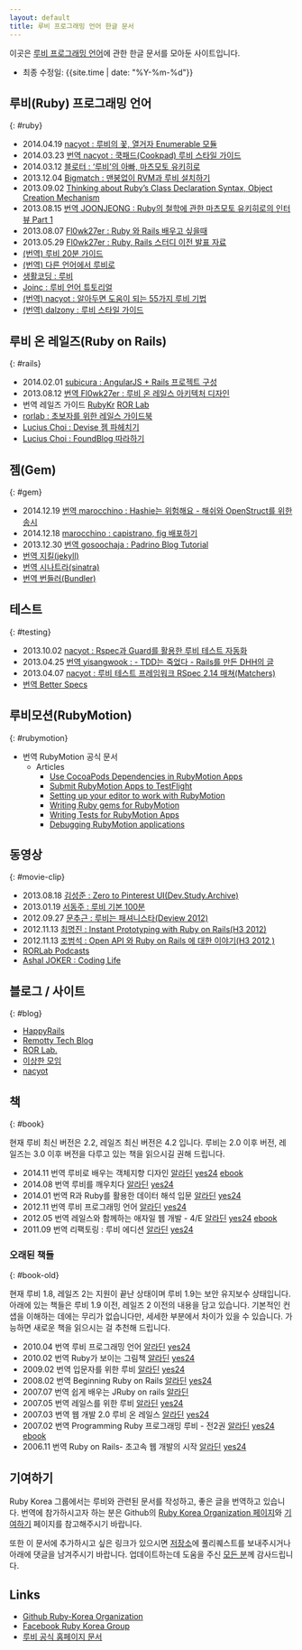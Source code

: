 ```yaml
---
layout: default
title: 루비 프로그래밍 언어 한글 문서
---
```


이곳은 [루비 프로그래밍 언어](https://www.ruby-lang.org/ko/)에 관한 한글 문서를 모아둔 사이트입니다.

- 최종 수정일: {{site.time | date: "%Y-%m-%d"}}

## 루비(Ruby) 프로그래밍 언어
{: #ruby}

- <span class='date'>2014.04.19</span> [nacyot : 루비의 꽃, 열거자 Enumerable 모듈](http://blog.nacyot.com/articles/2014-04-19-ruby-enumerable/)
- <span class='date'>2014.03.23</span> [<span class='tag'>번역</span> nacyot : 쿡패드(Cookpad) 루비 스타일 가이드](http://blog.nacyot.com/articles/2014-03-23-cookpad-ruby-styleguide/)
- <span class='date'>2014.03.12</span> [블로터 : ‘루비’의 아빠, 마츠모토 유키히로](http://www.bloter.net/archives/184564)
- <span class='date'>2013.12.04</span> [Bigmatch : 맨붕없이 RVM과 루비 설치하기](http://bigmatch.i-um.net/2013/12/%EB%A9%98%EB%B6%95%EC%97%86%EC%9D%B4-rvm%EA%B3%BC-%EB%A3%A8%EB%B9%84-%EC%84%A4%EC%B9%98%ED%95%98%EA%B8%B0/)
- <span class='date'>2013.09.02</span> [Thinking about Ruby’s Class Declaration Syntax, Object Creation Mechanism](http://we.weirdmeetup.com/thinking-about-rubys-class-declaration-syntax-object-creation-mechanism/)
- <span class='date'>2013.08.15</span> [<span class='tag'>번역</span> JOONJEONG : Ruby의 철학에 관한 마츠모토 유키히로의 인터뷰 Part 1](http://we.weirdmeetup.com/ruby의-철학에-관한-마츠모토-유키히로의-인터뷰-part-1/)
- <span class='date'>2013.08.07</span> [Fl0wk27er : Ruby 와 Rails 배우고 싶을때](http://flowkater.github.io/blog/2013/08/07/ruby-and-rails-learning-resource/)
- <span class='date'>2013.05.29</span> [Fl0wk27er : Ruby, Rails 스터디 이전 발표 자료](http://flowkater.github.io/blog/2013/05/29/be-a-rubyist-1-2/)
- [(번역) 루비 20분 가이드](https://www.ruby-lang.org/ko/documentation/quickstart/)
- [(번역) 다른 언어에서 루비로](https://www.ruby-lang.org/ko/documentation/ruby-from-other-languages/)
- [생활코딩 : 루비](http://opentutorials.org/course/742/4554)
- [Joinc : 루비 언어 튜토리얼](http://www.joinc.co.kr/modules/moniwiki/wiki.php/Site/Ruby/Tutorial01)
- [(번역) nacyot : 알아두면 도움이 되는 55가지 루비 기법](https://gist.github.com/nacyot/7624036)
- [(번역) dalzony : 루비 스타일 가이드](https://github.com/dalzony/ruby-style-guide/blob/master/README-koKR.md)

## 루비 온 레일즈(Ruby on Rails)
{: #rails}

- <span class='date'>2014.02.01</span> [subicura : AngularJS + Rails 프로젝트 구성](http://blog.remotty.com/blog/2014/02/01/angularjs-plus-rails-peurojegteu-guseong/)
- <span class='date'>2013.08.12</span> [<span class='tag'>번역</span> Fl0wk27er : 루비 온 레일스 아키텍처 디자인](http://flowkater.github.io/blog/2013/08/12/rails-architecture/)
- <span class='tag'>번역</span> 레일즈 가이드 [RubyKr](http://rorlab.org/rg/index.html) [ROR Lab](http://rubykr.github.io/rails_guides/)
- [rorlab : 초보자를 위한 레일스 가이드북](https://www.gitbook.io/book/rorlab/railsguidebook)
- [Lucius Choi : Devise 젬 파헤치기](https://www.gitbook.io/book/luciuschoi/exploring_devise)
- [Lucius Choi : FoundBlog 따라하기](https://www.gitbook.io/book/luciuschoi/foundblog)

## 젬(Gem)
{: #gem}

- <span class='date'>2014.12.19</span> [<span class='tag'>번역</span> marocchino : Hashie는 위험해요 - 해쉬와 OpenStruct를 위한 송시](https://dayone.me/18pYzZD)
- <span class='date'>2014.12.18</span> [marocchino : capistrano, fig 배포하기](https://dayone.me/18pYzZD)
- <span class='date'>2013.12.30</span> [<span class='tag'>번역</span> gosoochaja : Padrino Blog Tutorial](http://blog.baenlee.com/blog/2013/12/30/bundle-exec-padrino-g-project/)
- [<span class='tag'>번역</span> 지킬(jekyll)](http://svperstarz.github.io/jekyll-docs-ko/)
- [<span class='tag'>번역</span> 시나트라(sinatra)](http://www.sinatrarb.com/intro-ko.html)
- [<span class='tag'>번역</span> 번들러(Bundler)](http://ruby-korea.github.io/bundler-site/)

## 테스트
{: #testing}

- <span class='date'>2013.10.02</span> [nacyot : Rspec과 Guard를 활용한 루비 테스트 자동화](http://blog.nacyot.com/articles/2013-10-02-ruby-test-automation-with-rspec-and-guard/)
- <span class='date'>2013.04.25</span> [<span class='tag'>번역</span> yisangwook : - TDD는 죽었다 - Rails를 만든 DHH의 글](http://yisangwook.tumblr.com/post/83725422949/tdd-is-dead-long-live-testing)
- <span class='date'>2013.04.07</span> [nacyot : 루비 테스트 프레임워크 RSpec 2.14 매쳐(Matchers)](http://blog.nacyot.com/articles/2014-04-07-rspec-matchers/)
- [<span class='tag'>번역</span> Better Specs](http://betterspecs.org/ko)

## 루비모션(RubyMotion)
{: #rubymotion}

- <span class='tag'>번역</span> RubyMotion 공식 문서
  - Articles
    - [Use CocoaPods Dependencies in RubyMotion Apps](http://ruby-korea.github.io/RubyMotionDocumentation/articles/cocoapods/)
    - [Submit RubyMotion Apps to TestFlight](http://ruby-korea.github.io/RubyMotionDocumentation/articles/testflight/)
    - [Setting up your editor to work with RubyMotion](http://ruby-korea.github.io/RubyMotionDocumentation/articles/editors/)
    - [Writing Ruby gems for RubyMotion](http://ruby-korea.github.io/RubyMotionDocumentation/articles/gems/)
    - [Writing Tests for RubyMotion Apps](http://ruby-korea.github.io/RubyMotionDocumentation/articles/testing/)
    - [Debugging RubyMotion applications](http://ruby-korea.github.io/RubyMotionDocumentation/articles/debugging/)

## 동영상
{: #movie-clip}

- <span class='date'>2013.08.18</span> [김성준 : Zero to Pinterest UI(Dev.Study.Archive)](http://dev-study.github.io/presentations/zero_to_pinterent_ui.html)
- <span class='date'>2013.01.19</span> [서동주 : 루비 기본 100분](http://www.youtube.com/watch?v=vjyL6fLzJjA)
- <span class='date'>2012.09.27</span> [문추근 : 루비는 패셔니스타(Deview 2012)](http://deview.kr/2012/xe/index.php?mid=track&document_srl=391&time_srl=233)
- <span class='date'>2012.11.13</span> [최명진 : Instant Prototyping with Ruby on Rails(H3 2012)](http://www.youtube.com/watch?v=AlNLavCg3yg)
- <span class='date'>2012.11.13</span> [조범석 : Open API 와 Ruby on Rails 에 대한 이야기(H3 2012 )](http://www.youtube.com/watch?v=fAi0PC0v5OQ)
- [RORLab Podcasts](https://itunes.apple.com/cy/podcast/rorlab-podcast/id770036911)
- [Ashal JOKER : Coding Life](http://www.youtube.com/playlist?list=PLbdtsbZUwdeSAjccModOzFREAyX9W4Jh-)

## 블로그 / 사이트
{: #blog}

- [HappyRails](http://happyrails.rorlab.org/ko)
- [Remotty Tech Blog](http://blog.remotty.com)
- [ROR Lab.](http://rorlab.org/)
- [이상한 모임](http://we.weirdmeetup.com/tag/ruby/)
- [nacyot](http://blog.nacyot.com/tags/ruby/)

## 책
{: #book}

현재 루비 최신 버전은 2.2, 레일즈 최신 버전은 4.2 입니다. 루비는 2.0 이후
버전, 레일즈는 3.0 이후 버전을 다루고 있는 책을 읽으시길 권해 드립니다.

- <span class='date'>2014.11</span> <span class='tag'>번역</span> 루비로 배우는 객체지향 디자인
  [알라딘](http://www.aladin.co.kr/shop/wproduct.aspx?ISBN=896626123X)
  [yes24](http://www.yes24.com/24/Goods/15254976?Acode=101)
  [ebook](http://ebook.insightbook.co.kr/ebooks/5490f4d9bf6e107fd3000008)
- <span class='date'>2014.08</span> <span class='tag'>번역</span> 루비를 깨우치다
  [알라딘](http://www.aladin.co.kr/shop/wproduct.aspx?ISBN=8994774769)
  [yes24](http://www.yes24.com/24/goods/14163047?scode=032&OzSrank=1)
- <span class='date'>2014.01</span> <span class='tag'>번역</span> R과 Ruby를 활용한 데이터 해석 입문
  [알라딘](http://www.aladin.co.kr/shop/wproduct.aspx?ISBN=8965400546)
  [yes24](http://www.yes24.com/24/goods/11796950?scode=032&OzSrank=1)
- <span class='date'>2012.11</span> <span class='tag'>번역</span> 루비 프로그래밍 언어
  [알라딘](http://www.aladin.co.kr/shop/wproduct.aspx?ISBN=8970507531)
  [yes24](http://www.yes24.com/24/goods/7980382?scode=032&amp;OzSrank=5)
- <span class='date'>2012.05</span> <span class='tag'>번역</span> 레일스와 함께하는 애자일 웹 개발 - 4/E
  [알라딘](http://www.aladin.co.kr/shop/wproduct.aspx?ISBN=8966260349)
  [yes24](http://www.yes24.com/24/goods/7097680?scode=032&amp;OzSrank=4)
  [ebook](http://ebook.insightbook.co.kr/ebooks/4fbad65fbf6e100370000002)
- <span class='date'>2011.09</span> <span class='tag'>번역</span> 리팩토링 : 루비 에디션
  [알라딘](http://www.aladin.co.kr/shop/wproduct.aspx?ISBN=8994506063)
  [yes24](http://www.yes24.com/24/goods/5714409?scode=032&amp;OzSrank=6)

### 오래된 책들
{: #book-old}

현재 루비 1.8, 레일즈 2는 지원이 끝난 상태이며 루비 1.9는 보안 유지보수 상태입니다. 아래에 있는
책들은 루비 1.9 이전, 레일즈 2 이전의 내용을 담고 있습니다. 기본적인 컨샙을
이해하는 데에는 무리가 없습니다만, 세세한 부분에서 차이가 있을 수 있습니다.
가능하면 새로운 책을 읽으시는 걸 추천해 드립니다.

- <span class='date'>2010.04</span> <span class='tag'>번역</span> 루비 프로그래밍 언어
  [알라딘](http://www.aladin.co.kr/shop/wproduct.aspx?ISBN=8979147384)
  [yes24](http://www.yes24.com/24/goods/3787559?scode=032&amp;OzSrank=8)
- <span class='date'>2010.02</span> <span class='tag'>번역</span> Ruby가 보이는 그림책
  [알라딘](http://www.aladin.co.kr/shop/wproduct.aspx?ISBN=8931550685)
  [yes24](http://www.yes24.com/24/goods/3689449?scode=032&amp;OzSrank=3)
- <span class='date'>2009.02</span> <span class='tag'>번역</span> 입문자를 위한 루비
  [알라딘](http://www.aladin.co.kr/shop/wproduct.aspx?ISBN=8990758424)
  [yes24](http://www.yes24.com/24/goods/3279711?scode=032&amp;OzSrank=9)
- <span class='date'>2008.02</span> <span class='tag'>번역</span> Beginning Ruby on Rails
  [알라딘](http://www.aladin.co.kr/shop/wproduct.aspx?ISBN=8956744181)
  [yes24](http://www.yes24.com/24/goods/2825095?scode=032&amp;OzSrank=12)
- <span class='date'>2007.07</span> <span class='tag'>번역</span> 쉽게 배우는 JRuby on rails
  [알라딘](http://www.aladin.co.kr/shop/wproduct.aspx?ISBN=8995856459)
- <span class='date'>2007.05</span> <span class='tag'>번역</span> 레일스를 위한 루비
  [알라딘](http://www.aladin.co.kr/shop/wproduct.aspx?ISBN=8990758688)
  [yes24](http://www.yes24.com/24/goods/2539575?scode=032&amp;OzSrank=10)
- <span class='date'>2007.03</span> <span class='tag'>번역</span> 웹 개발 2.0 루비 온 레일스
  [알라딘](http://www.aladin.co.kr/shop/wproduct.aspx?ISBN=8960770000)
  [yes24](http://www.yes24.com/24/goods/2495263?scode=032&amp;OzSrank=11)
- <span class='date'>2007.02</span> <span class='tag'>번역</span> Programming Ruby 프로그래밍 루비 - 전2권
  [알라딘](http://www.aladin.co.kr/shop/wproduct.aspx?ISBN=8991268250)
  [yes24](http://www.yes24.com/24/goods/2314079?scode=032&amp;OzSrank=15)
  [ebook](http://ebook.insightbook.co.kr/ebooks/4fbad6dcbf6e1002ed000007)
- <span class='date'>2006.11</span> <span class='tag'>번역</span> Ruby on Rails- 초고속 웹 개발의 시작
  [알라딘](http://www.aladin.co.kr/shop/wproduct.aspx?ISBN=8979144539)
  [yes24](http://www.yes24.com/24/goods/2296786?scode=032&amp;OzSrank=14)

## 기여하기

Ruby Korea 그룹에서는 루비와 관련된 문서를 작성하고, 좋은 글을 번역하고 있습니다. 번역에 참가하시고자 하는 분은 Github의 [Ruby Korea Organization 페이지](https://github.com/ruby-korea)와 [기여하기](https://github.com/ruby-korea/ruby-korea.github.io/wiki/%EA%B8%B0%EC%97%AC%ED%95%98%EA%B8%B0) 페이지를 참고해주시기 바랍니다.

또한 이 문서에 추가하시고 싶은 링크가 있으시면 [저장소](https://github.com/ruby-korea/ruby-korea.github.io)에 풀리퀘스트를 보내주시거나 아래에 댓글을 남겨주시기 바랍니다.
업데이트하는데 도움을 주신 [모든 분](https://github.com/ruby-korea/ruby-korea.github.io/graphs/contributors)께 감사드립니다.

## Links

- [Github Ruby-Korea Organization](https://github.com/ruby-korea)
- [Facebook Ruby Korea Group](https://www.facebook.com/groups/rubykr)
- [루비 공식 홈페이지 문서](https://www.ruby-lang.org/ko/documentation/)
